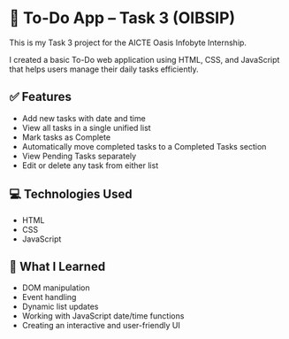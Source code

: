 # 📝 To-Do App – Task 3 (OIBSIP)

This is my Task 3 project for the AICTE Oasis Infobyte Internship.

I created a basic To-Do web application using HTML, CSS, and JavaScript that helps users manage their daily tasks efficiently.

## ✅ Features

- Add new tasks with date and time
- View all tasks in a single unified list
- Mark tasks as Complete
- Automatically move completed tasks to a Completed Tasks section
- View Pending Tasks separately
- Edit or delete any task from either list

## 💻 Technologies Used

- HTML
- CSS
- JavaScript

## 🧠 What I Learned

- DOM manipulation
- Event handling
- Dynamic list updates
- Working with JavaScript date/time functions
- Creating an interactive and user-friendly UI
